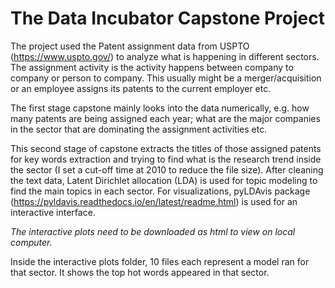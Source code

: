 # The Data Incubator Capstone Project

The project used the Patent assignment data from USPTO (https://www.uspto.gov/) to analyze what is happening in different sectors. The assignment activity is the activity happens between company to company or person to company. This usually might be a merger/acquisition or an employee assigns its patents to the current employer etc. 

The first stage capstone mainly looks into the data numerically, e.g. how many patents are being assigned each year; what are the major companies in the sector that are dominating the assignment activities etc.

This second stage of capstone extracts the titles of those assigned patents for key words extraction and trying to find what is the research trend inside the sector (I set a cut-off time at 2010 to reduce the file size). After cleaning the text data, Latent Dirichlet allocation (LDA) is used for topic modeling to find the main topics in each sector. For visualizations, pyLDAvis package (https://pyldavis.readthedocs.io/en/latest/readme.html) is used for an interactive interface.

*The interactive plots need to be downloaded as html to view on local computer.*

Inside the interactive plots folder, 10 files each represent a model ran for that sector. It shows the top hot words appeared in that sector.
